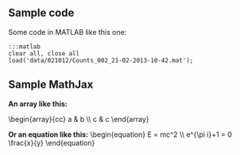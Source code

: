 ## Sample code
Some code in MATLAB like this one:

	:::matlab
	clear all, close all
	load('data/021012/Counts_002_21-02-2013-10-42.mat');

## Sample MathJax

__An array like this:__

\\begin{array}{cc}
  a & b \\\\
  c & c
\\end{array}

__Or an equation like this:__
\\begin{equation}
   E = mc^2 \\\\
   e^{\pi i}+1 = 0 \frac{x}{y}
\\end{equation}